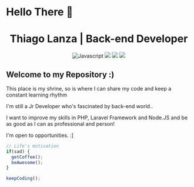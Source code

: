 # Hello There :metal:

<h1 align="center"> 
  Thiago Lanza | Back-end Developer
</h1>

<p align="center">  
  <img src="https://img.shields.io/badge/-Javascript-yellow" alt="Javascript">
  <img src="https://img.shields.io/badge/-NodeJS-brightgreen" alt"Node.JS">   
  <img src="https://img.shields.io/badge/-PHP-blue" alt"PHP">
  <img src="https://img.shields.io/badge/-Laravel-orange" alt"Laravel"> 
</p>

## Welcome to my Repository :)
This place is my shrine, so is where I can share my code and keep a constant learning rhythm

I'm still a Jr Developer who's fascinated by back-end world..

I want to improve my skills in PHP, Laravel Framework and Node.JS and be as good as I can as professional and person!

I'm open to opportunities. :]


```js
// Life's motivation
if(sad) {
  getCoffee();
  beAwesome();
}

keepCoding();
```
